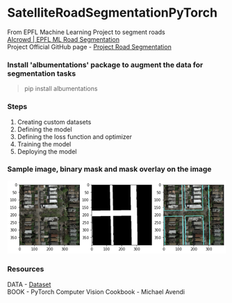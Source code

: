 # SatelliteRoadSegmentationPyTorch
From EPFL Machine Learning Project to segment roads <br>
[AIcrowd | EPFL ML Road Segmentation](https://www.aicrowd.com/challenges/epfl-ml-road-segmentation) <br>
Project Official GitHub page - [Project Road Segmentation](https://github.com/epfml/ML_course/tree/master/projects/project2/project_road_segmentation)

### Install 'albumentations' package to augment the data for segmentation tasks
> pip install albumentations 

### Steps
1. Creating custom datasets
2. Defining the model
3. Defining the loss function and optimizer
4. Training the model
5. Deploying the model

### Sample image, binary mask and mask overlay on the image
![Alt](https://github.com/Krishna2709/SatelliteRoadSegmentationPyTorch/blob/master/ImagesAndMasks/Image1.png)

### Resources
DATA - [Dataset](https://www.aicrowd.com/challenges/epfl-ml-road-segmentation/dataset_files) <br>
BOOK - PyTorch Computer Vision Cookbook - Michael Avendi

